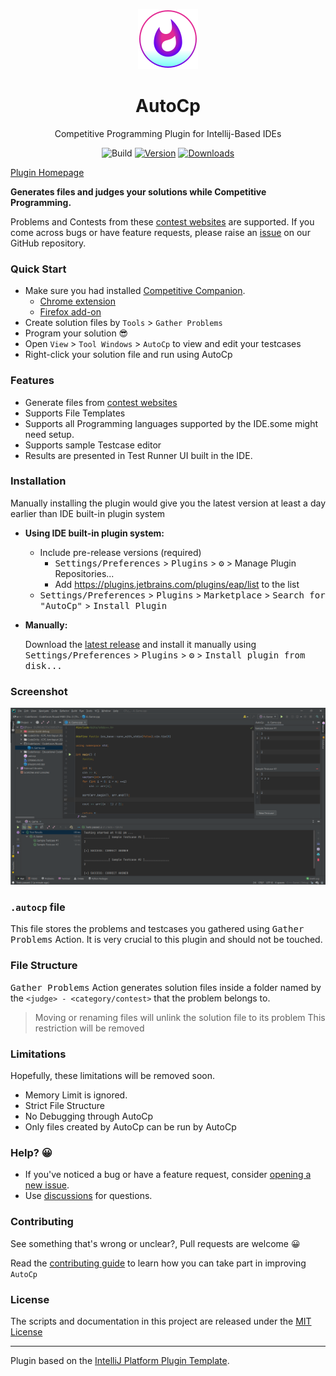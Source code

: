 <!--suppress HtmlDeprecatedAttribute -->
<div  align="center">

![plugin Icon](src/main/resources/META-INF/pluginIcon.svg)

# AutoCp

Competitive Programming Plugin for Intellij-Based IDEs

![Build](https://github.com/Pushpavel/autoCP/workflows/Build/badge.svg)
[![Version](https://img.shields.io/jetbrains/plugin/v/17061.svg)](https://plugins.jetbrains.com/plugin/17061-autocp)
[![Downloads](https://img.shields.io/jetbrains/plugin/d/17061.svg)](https://plugins.jetbrains.com/plugin/17061-autocp)

</div>

[Plugin Homepage](https://plugins.jetbrains.com/plugin/17061-autocp)
<!-- Plugin description -->
__Generates files and judges your solutions while Competitive Programming.__

Problems and Contests from these [contest websites](https://github.com/jmerle/competitive-companion#supported-websites) are supported. If you come across bugs or have feature requests, please raise
an [issue](https://github.com/Pushpavel/AutoCp/issues/new) on our GitHub repository.

### Quick Start

- Make sure you had installed [Competitive Companion](https://github.com/jmerle/competitive-companion).
    - [Chrome extension](https://chrome.google.com/webstore/detail/competitive-companion/cjnmckjndlpiamhfimnnjmnckgghkjbl)
    - [Firefox add-on](https://addons.mozilla.org/en-US/firefox/addon/competitive-companion/)
- Create solution files by ```Tools``` > ```Gather Problems```
- Program your solution 😎
- Open ```View``` > ```Tool Windows``` > ```AutoCp``` to view and edit your testcases
- Right-click your solution file and run using AutoCp ️

### Features

- Generate files from [contest websites](https://github.com/jmerle/competitive-companion#supported-websites)
- Supports File Templates
- Supports all Programming languages supported by the IDE.some might need setup.
- Supports sample Testcase editor
- Results are presented in Test Runner UI built in the IDE.

<!-- Plugin description end -->

### Installation

Manually installing the plugin would give you the latest version at least a day earlier than IDE built-in plugin system

- __Using IDE built-in plugin system:__

    - Include pre-release versions (required)
        - <kbd>Settings/Preferences</kbd> > <kbd>Plugins</kbd> > <kbd>⚙️</kbd> > Manage Plugin Repositories...
        - Add <https://plugins.jetbrains.com/plugins/eap/list> to the list
    - <kbd>Settings/Preferences</kbd> > <kbd>Plugins</kbd> > <kbd>Marketplace</kbd> > <kbd>Search for "AutoCp"</kbd> >
      <kbd>Install Plugin</kbd>


- __Manually:__

  Download the [latest release](https://github.com/Pushpavel/autoCP/releases/latest) and install it manually using
  <kbd>Settings/Preferences</kbd> > <kbd>Plugins</kbd> > <kbd>⚙️</kbd> > <kbd>Install plugin from disk...</kbd>

### Screenshot

![CLION Screenshot](docs/_assets/Screenshot.png)

### ```.autocp``` file

This file stores the problems and testcases you gathered using <kbd>Gather Problems</kbd> Action. It is very crucial to
this plugin and should not be touched.

### File Structure

<kbd>Gather Problems</kbd> Action generates solution files inside a folder named by
the ```<judge> - <category/contest>``` that the problem belongs to.

> Moving or renaming files will unlink the solution file to its problem
> This restriction will be removed

### Limitations

Hopefully, these limitations will be removed soon.

- Memory Limit is ignored.
- Strict File Structure
- No Debugging through AutoCp
- Only files created by AutoCp can be run by AutoCp

### Help? 😀

- If you've noticed a bug or have a feature request,
  consider [opening a new issue](https://github.com/Pushpavel/AutoCp/issues/new).
- Use [discussions](https://github.com/Pushpavel/AutoCp/discussions) for questions.

### Contributing

See something that's wrong or unclear?, Pull requests are welcome 😀

Read the [contributing guide](CONTRIBUTING.md) to learn how you can take part in improving ```AutoCp```

### License

The scripts and documentation in this project are released under the [MIT License](LICENSE)

---
Plugin based on the [IntelliJ Platform Plugin Template][template].

[template]: https://github.com/JetBrains/intellij-platform-plugin-template
